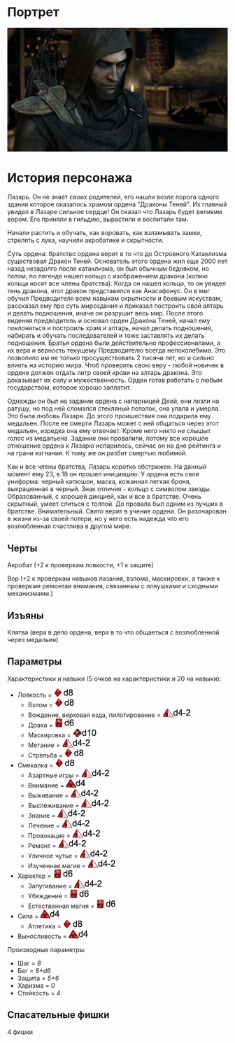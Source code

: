 # Портрет

![](res/Lazar.jpg)

# История персонажа

Лазарь. Он не знает своих родителей, его нашли возле порога одного здания которое оказалось храмом ордена "Драконы Теней". Их главный увидел в Лазаре сильное сердце! Он сказал что Лазарь будет великим вором. Его приняли в гильдию, вырастили и воспитали там.

Начали растить и обучать, как воровать, как взламывать замки, стрелять с лука, научили акробатике и скрытности.

Суть ордена: братство ордена верит в то что до Островного Катаклизма существовал Дракон Теней. Основатель этого ордена жил еще 2000 лет назад незадолго после катаклизма, он был обычным бедняком, но потом, по легенде нашел кольцо с изображением дракона (копию кольца носят все члены братства). Когда он нашел кольцо, то он увидел тень дракона, этот дракон представился как Анасафонус. Он в миг обучил Предводителя всем навыкам скрытности и боевым искуствам, рассказал ему про суть мироздания и приказал построить свой алтарь и делать подношения, иначе он разрушит весь мир. После этого видения предводитель и основал орден Дракона Теней, начал ему поклоняться и построиль храм и алтарь, начал делать подношения, набирать и обучать последователей и тоже заставлять их делать подношения. Братья ордена были действительно профессионалами, а их вера и верность текущему Предводителю всегда непоколебима. Это позволило им не только просуществовать 2 тысячи лет, но и сильно влиять на историю мира. Чтоб проверить свою веру - любой новичек в ордене должен отдать литр своей крови на алтарь дракона. Это доказывает их силу и мужественность.
Орден готов работать с любым государством, которое хорошо заплатит. 

Однажды он был на задании ордена с напарницей Деей, они лезли на ратушу, но под ней сломался стекляный потолок, она упала и умерла. Это была любовь Лазаря. До этого проишествия она подарила ему медальен. После ее смерти Лазарь может с ней общаться через этот медальен, изредка она ему отвечает. Кроме него никто не слышыт голос из медальена. Задание они провалили, потому все хорошое отношение ордена к Лазарю испарилось, сейчас он на дне рейтинга и на грани изгнания. К тому же он разбит смертью любимой.

Как и все члены братства, Лазарь коротко обстрижен. На данный момент ему 23, в 18 он прошел инициацию. У ордена есть своя униформа: черный капюшон, маска, кожанная легкая броня, выкрашенная в черный. Знак отличия - кольцо с символом звезды. Образованный, с хорошей дикцией, как и все в братстве. Очень скрытный, умеет слиться с толпой. До провала был одним из лучших в братстве. Внимательный. Свято верит в учение ордена. Он разочарован в жизни из-за своей потери, но у него есть надежда что его возлюбленная счастлива в другом мире.

## Черты
  Акробат (+2 к проверкам ловкости, +1 к защите)
  
  Вор (+2 к проверкам навыков лазания, взлома, маскировки, а также к проверкам ремонтаи внимания, связанным с ловушками и сходными механизмами.)
	
## Изъяны
  Клятва (вера в дело ордена, вера в то что общаеться с возлюбленной через медальен)


## Параметры
Характеристики и навыки (5 очков на характеристики и 20 на навыки):
- Ловкость = ![](хар/2.png)
  - Взлом = ![](нав/3.png)
  - Вождение, верховая езда, пилотирование = ![](нав/0.png)
  - Драка = ![](нав/2.png)
  - Маскировка = ![](нав/4.png)
  - Метание = ![](нав/0.png)
  - Стрельба = ![](нав/3.png)
- Смекалка = ![](хар/2.png)
  - Азартные игры = ![](нав/0.png)
  - Внимание = ![](нав/1.png)
  - Выживание = ![](нав/0.png)
  - Выслеживание = ![](нав/0.png)
  - Знание  = ![](нав/0.png)
  - Лечение = ![](нав/0.png)
  - Провокация = ![](нав/0.png)
  - Ремонт = ![](нав/0.png)
  - Уличное чутье = ![](нав/0.png)
  - Изученная магия = ![](нав/0.png)
- Характер = ![](хар/1.png)
  - Запугивание = ![](нав/0.png)
  - Убеждение = ![](нав/2.png)
  - Естественная магия = ![](нав/2.png)
- Сила = ![](хар/0.png)
  - Атлетика = ![](нав/3.png)
- Выносливость = ![](хар/0.png)

Производные параметры:
- Шаг = *8*
- Бег = *8+d6*
- Защита = *5+6*
- Харизма = *0*
- Стойкость = *4*

## Спасательные фишки
4 фишки
